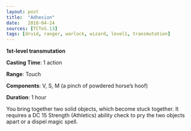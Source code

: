 ```yaml
---
layout: post
title:  "Adhesion"
date:   2018-04-24
sources: [TCToS.13]
tags: [druid, ranger, warlock, wizard, level1, transmutation]
---
```


**1st-level transmutation**

**Casting Time**: 1 action

**Range**: Touch

**Components**: V, S, M (a pinch of powdered horse’s hoof)

**Duration**: 1 hour

You bring together two solid objects, which become stuck together. It requires a DC 15 Strength (Athletics) ability check to pry the two objects apart or a dispel magic spell.